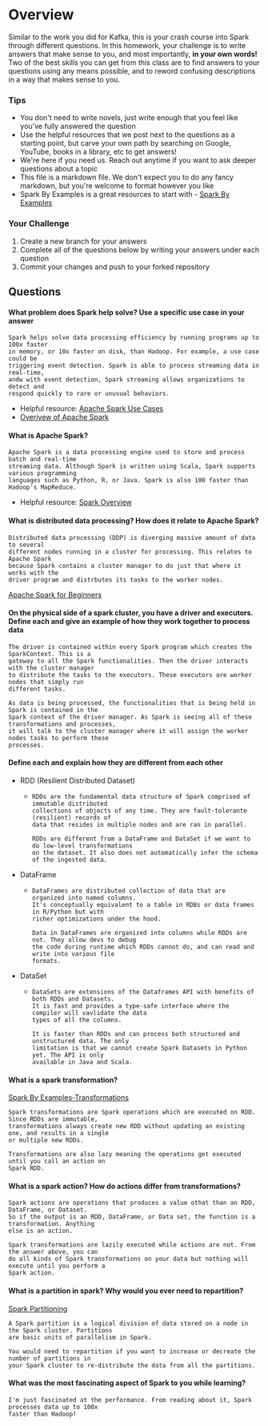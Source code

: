# Overview

Similar to the work you did for Kafka, this is your crash course into Spark through different questions. In this homework, your
challenge is to write answers that make sense to you, and most importantly, **in your own words!**
Two of the best skills you can get from this class are to find answers to your questions using any means possible, and to
reword confusing descriptions in a way that makes sense to you. 

### Tips
* You don't need to write novels, just write enough that you feel like you've fully answered the question
* Use the helpful resources that we post next to the questions as a starting point, but carve your own path by searching on Google, YouTube, books in a library, etc to get answers!
* We're here if you need us. Reach out anytime if you want to ask deeper questions about a topic 
* This file is a markdown file. We don't expect you to do any fancy markdown, but you're welcome to format however you like
* Spark By Examples is a great resources to start with - [Spark By Examples](https://sparkbyexamples.com/)

### Your Challenge
1. Create a new branch for your answers 
2. Complete all of the questions below by writing your answers under each question
3. Commit your changes and push to your forked repository

## Questions
#### What problem does Spark help solve? Use a specific use case in your answer 
```
Spark helps solve data processing efficiency by running programs up to 100x faster
in memory, or 10x faster on disk, than Hadoop. For example, a use case could be
triggering event detection. Spark is able to process streaming data in real-time,
andw with event detection, Spark streaming allows organizations to detect and 
respond quickly to rare or unusual behaviors.
```

* Helpful resource: [Apache Spark Use Cases](https://www.toptal.com/spark/introduction-to-apache-spark)
* [Overivew of Apache Spark](https://www.youtube.com/watch?v=znBa13Earms&t=42s)

#### What is Apache Spark?
```
Apache Spark is a data processing engine used to store and process batch and real-time
streaming data. Although Spark is written using Scala, Spark supports various programming 
languages such as Python, R, or Java. Spark is also 100 faster than Hadoop's MapReduce.
```
* Helpful resource: [Spark Overview](https://www.youtube.com/watch?v=ymtq8yjmD9I) 

#### What is distributed data processing? How does it relate to Apache Spark?
```
Distributed data processing (DDP) is diverging massive amount of data to several
different nodes running in a cluster for processing. This relates to Apache Spark
because Spark contains a cluster manager to do just that where it works with the
driver program and distrbutes its tasks to the worker nodes.
```
[Apache Spark for Beginners](https://medium.com/@aristo_alex/apache-spark-for-beginners-d3b3791e259e)

#### On the physical side of a spark cluster, you have a driver and executors. Define each and give an example of how they work together to process data
```
The driver is contained within every Spark program which creates the SparkContext. This is a
gateway to all the Spark functionalities. Then the driver interacts with the cluster manager
to distribute the tasks to the executors. These executors are worker nodes that simply run
different tasks. 

As data is being processed, the functionalities that is being held in Spark is contained in the
Spark context of the driver manager. As Spark is seeing all of these transformations and processes,
it will talk to the cluster manager where it will assign the worker nodes tasks to perform these
processes.
```
#### Define each and explain how they are different from each other 
* RDD (Resilient Distributed Dataset)
  * ```
    RDDs are the fundamental data structure of Spark comprised of immutable distributed
    collections of objects of any time. They are fault-tolerante (resilient) records of 
    data that resides in multiple nodes and are ran in parallel.
    
    RDDs are different from a DataFrame and DataSet if we want to do low-level transformations
    on the dataset. It also does not automatically infer the schema of the ingested data.
    ```
* DataFrame
  * ```
    DataFrames are distributed collection of data that are organized into named columns. 
    It's conceptually equivalent to a table in RDBs or data frames in R/Python but with 
    richer optimizations under the hood.
    
    Data in DataFrames are organized into columns while RDDs are not. They allow devs to debug
    the code during runtime which RDDs cannot do, and can read and write into various file
    formats. 
    ```
* DataSet
  * ```
    DataSets are extensions of the Dataframes API with benefits of both RDDs and Datasets.
    It is fast and provides a type-safe interface where the compiler will vavlidate the data
    types of all the columns.
    
    It is faster than RDDs and can process both structured and unstructured data. The only
    limitation is that we cannot create Spark Datasets in Python yet. The API is only
    available in Java and Scala.
    ```

#### What is a spark transformation?
[Spark By Examples-Transformations](https://sparkbyexamples.com/apache-spark-rdd/spark-rdd-transformations/)
```
Spark transformations are Spark operations which are executed on RDD. Since RDDs are immutable,
transformations always create new RDD without updating an existing one, and results in a single
or multiple new RDDs.

Transformations are also lazy meaning the operations get executed until you call an action on
Spark RDD.
```
#### What is a spark action? How do actions differ from transformations? 
```
Spark actions are operations that produces a value othat than an RDD, DataFrame, or Dataset.
So if the output is an RDD, DataFrame, or Data set, the function is a transformation. Anything
else is an action.

Spark transformations are lazily executed while actions are not. From the answer above, you can
do all kinds of Spark transformations on your data but nothing will execute until you perform a
Spark action.
```
#### What is a partition in spark? Why would you ever need to repartition? 
[Spark Partitioning](https://sparkbyexamples.com/spark/spark-repartition-vs-coalesce/)
```
A Spark partition is a logical division of data stored on a node in the Spark cluster. Partitions
are basic units of parallelism in Spark.

You would need to repartition if you want to increase or decreate the number of partitions in
your Spark cluster to re-distribute the data from all the partitions.
```
#### What was the most fascinating aspect of Spark to you while learning? 
```
I'm just fascinated at the performance. From reading about it, Spark processes data up to 100x
faster than Hadoop!
```